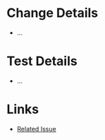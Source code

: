 # Change Details
* ...

# Test Details
* ...

# Links
* [Related Issue](https://github.com/bonusbits/bonusbits_mediawiki_nginx/issues/00)